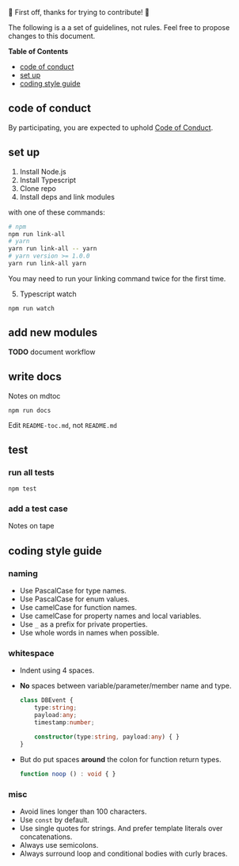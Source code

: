 :tada: First off, thanks for trying to contribute! :tada:

The following is a a set of guidelines, not rules. Feel free to propose changes to this document.

**Table of Contents**

- [code of conduct](#code-of-conduct)
- [set up](#set-up)
- [coding style guide](#coding-style-guide)

## code of conduct

By participating, you are expected to uphold [Code of Conduct](CODE_OF_CONDUCT.md).

## set up

1. Install Node.js
2. Install Typescript
3. Clone repo
4. Install deps and link modules

with one of these commands:

```sh
# npm
npm run link-all
# yarn
yarn run link-all -- yarn
# yarn version >= 1.0.0
yarn run link-all yarn
```

You may need to run your linking command twice for the first time.

5. Typescript watch

```
npm run watch
```

## add new modules

**TODO** document workflow

## write docs

Notes on mdtoc

```
npm run docs
```

Edit `README-toc.md`, not `README.md`

## test

### run all tests

```
npm test
```

### add a test case

Notes on tape

## coding style guide

### naming

- Use PascalCase for type names.
- Use PascalCase for enum values.
- Use camelCase for function names.
- Use camelCase for property names and local variables.
- Use `_` as a prefix for private properties.
- Use whole words in names when possible.

### whitespace

- Indent using 4 spaces.
- **No** spaces between variable/parameter/member name and type.

    ```ts
    class DBEvent {
        type:string;
        payload:any;
        timestamp:number;

        constructor(type:string, payload:any) { }
    }
    ```

- But do put spaces **around** the colon for function return types.

    ```ts
    function noop () : void { }
    ```

### misc

- Avoid lines longer than 100 characters.
- Use `const` by default.
- Use single quotes for strings. And prefer template literals over concatenations.
- Always use semicolons.
- Always surround loop and conditional bodies with curly braces.
